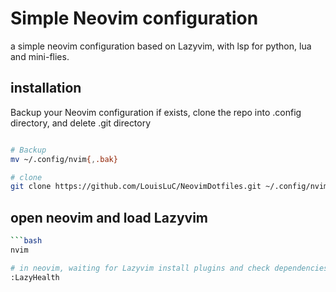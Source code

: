 # Simple Neovim configuration    

a simple neovim configuration based on Lazyvim, with lsp for python, lua and mini-flies.

## installation
Backup your Neovim configuration if exists, clone the repo into .config directory, and delete .git directory
```bash

# Backup
mv ~/.config/nvim{,.bak}

# clone
git clone https://github.com/LouisLuC/NeovimDotfiles.git ~/.config/nvim

```

## open neovim and load Lazyvim
```bash
```bash
nvim

# in neovim, waiting for Lazyvim install plugins and check dependencies via LazyHealth
:LazyHealth
```

